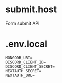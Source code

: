 # submit.host
Form submit API

# .env.local
```
MONGODB_URI=
DISCORD_CLIENT_ID=
DISCORD_CLIENT_SECRET=
NEXTAUTH_SECRET=
NEXTAUTH_URL=
```
